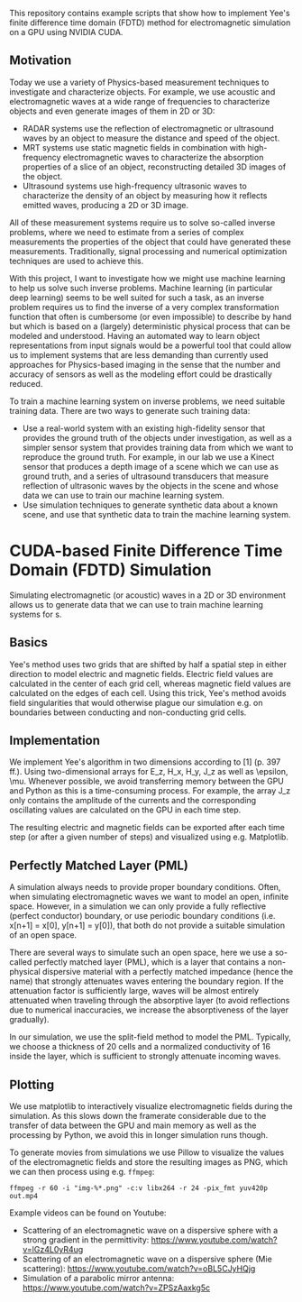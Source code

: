 
This repository contains example scripts that show how to implement Yee's
finite difference time domain (FDTD) method for electromagnetic simulation
on a GPU using NVIDIA CUDA.

## Motivation

Today we use a variety of Physics-based measurement techniques to investigate
and characterize objects. For example, we use acoustic and
electromagnetic waves at a wide range of frequencies to characterize objects
and even generate images of them in 2D or 3D:

* RADAR systems use the reflection of electromagnetic or ultrasound waves
  by an object to measure the distance and speed of the object.
* MRT systems use static magnetic fields in combination with high-frequency
  electromagnetic waves to characterize the absorption properties of a slice
  of an object, reconstructing detailed 3D images of the object.
* Ultrasound systems use high-frequency ultrasonic waves to characterize the
  density of an object by measuring how it reflects emitted waves,
  producing a 2D or 3D image.

All of these measurement systems require us to solve so-called inverse problems,
where we need to estimate from a series of complex measurements the properties
of the object that could have generated these measurements. Traditionally,
signal processing and numerical optimization techniques are used to achieve
this.

With this project, I want to investigate how we might use machine learning to
help us solve such inverse problems. Machine learning (in particular deep
learning) seems to be well suited for such a task, as an inverse problem
requires us to find the inverse of a very complex transformation function that
often is cumbersome (or even impossible) to describe by hand but which is based
on a (largely) deterministic physical process that can be modeled and
understood. Having an automated way to learn object representations from input
signals would be a powerful tool that could allow us to implement systems that
are less demanding than currently used approaches for Physics-based imaging in
the sense that the number and accuracy of sensors as well as the modeling effort
could be drastically reduced.

To train a machine learning system on inverse problems, we need suitable
training data. There are two ways to generate such training data:

* Use a real-world system with an existing high-fidelity sensor that provides
  the ground truth of the objects under investigation, as well as a simpler
  sensor system that provides training data from which we want to reproduce
  the ground truth. For example, in our lab we use a Kinect sensor that produces
  a depth image of a scene which we can use as ground truth, and a series of
  ultrasound transducers that measure reflection of ultrasonic waves by the
  objects in the scene and whose data we can use to train our machine learning
  system.
* Use simulation techniques to generate synthetic data about a known scene, and
  use that synthetic data to train the machine learning system.


# CUDA-based Finite Difference Time Domain (FDTD) Simulation

Simulating electromagnetic (or acoustic) waves in a 2D or 3D environment allows
us to generate data that we can use to train machine learning systems for s.

## Basics

Yee's method uses two grids that are shifted by half a spatial step in either
direction to model electric and magnetic fields. Electric field values are
calculated in the center of each grid cell, whereas magnetic field values are
calculated on the edges of each cell. Using this trick, Yee's method avoids
field singularities that would otherwise plague our simulation e.g. on
boundaries between conducting and non-conducting grid cells.

## Implementation

We implement Yee's algorithm in two dimensions according to [1] (p. 397 ff.). 
Using two-dimensional arrays for E_z, H_x, H_y, J_z as well as \epsilon, \mu.
Whenever possible, we avoid transferring memory between the GPU and Python as
this is a time-consuming process. For example, the array J_z only contains the
amplitude of the currents and the corresponding oscillating values are
calculated on the GPU in each time step.

The resulting electric and magnetic fields can be exported after each time
step (or after a given number of steps) and visualized using e.g. Matplotlib.

## Perfectly Matched Layer (PML)

A simulation always needs to provide proper boundary conditions. Often, when
simulating electromagnetic waves we want to model an open, infinite space.
However, in a simulation we can only provide a fully reflective (perfect
conductor) boundary, or use periodic boundary conditions (i.e. x[n+1] = x[0],
y[n+1] = y[0]), that both do not provide a suitable simulation of an open space.

There are several ways to simulate such an open space, here we use a so-called
perfectly matched layer (PML), which is a layer that contains a non-physical
dispersive material with a perfectly matched impedance (hence the name) that
strongly attenuates waves entering the boundary region. If the attenuation
factor is sufficiently large, waves will be almost entirely attenuated when
traveling through the absorptive layer (to avoid reflections due to numerical
inaccuracies, we increase the absorptiveness of the layer gradually).

In our simulation, we use the split-field method to model the PML. Typically,
we choose a thickness of 20 cells and a normalized conductivity of 16 inside
the layer, which is sufficient to strongly attenuate incoming waves.

## Plotting

We use matplotlib to interactively visualize electromagnetic fields during the
simulation. As this slows down the framerate considerable due to the transfer
of data between the GPU and main memory as well as the processing by Python,
we avoid this in longer simulation runs though.

To generate movies from simulations we use Pillow to visualize the values of
the electromagnetic fields and store the resulting images as PNG, which we can
then process using e.g. `ffmpeg`:

    ffmpeg -r 60 -i "img-%*.png" -c:v libx264 -r 24 -pix_fmt yuv420p out.mp4

Example videos can be found on Youtube:

* Scattering of an electromagnetic wave on a dispersive sphere with a
  strong gradient in the permittivity: https://www.youtube.com/watch?v=lGz4L0yR4ug
* Scattering of an electromagnetic wave on a dispersive sphere (Mie scattering):
  https://www.youtube.com/watch?v=oBL5CJyHQjg
* Simulation of a parabolic mirror antenna: https://www.youtube.com/watch?v=ZPSzAaxkg5c
